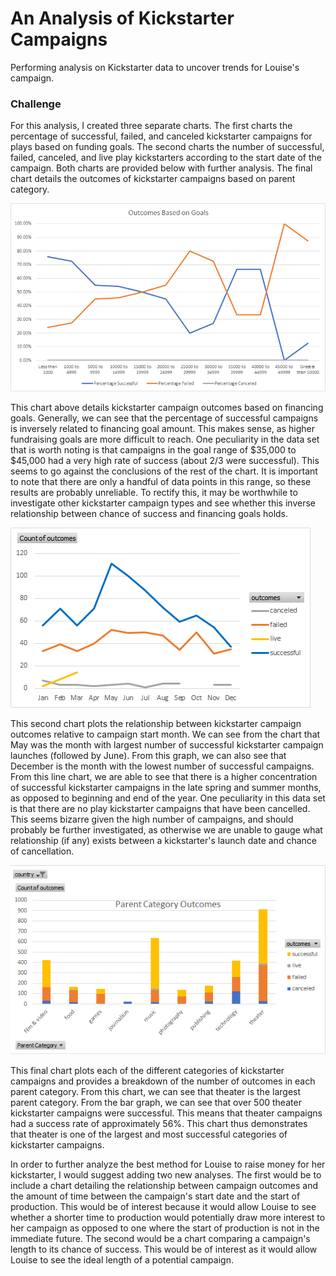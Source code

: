 # An Analysis of Kickstarter Campaigns
Performing analysis on Kickstarter data to uncover trends for Louise's campaign.


### Challenge 
For this analysis, I created three separate charts. The first charts the percentage of successful, failed, and canceled kickstarter campaigns for plays based on funding goals. The second charts the number of successful, failed, canceled, and live play kickstarters according to the start date of the campaign. Both charts are provided below with further analysis. The final chart details the outcomes of kickstarter campaigns based on parent category. 

![](https://github.com/freddilly/kickstarter-analysis/blob/master/Images/Outcomes_Based_on_Goals.png)

This chart above details kickstarter campaign outcomes based on financing goals. Generally, we can see that the percentage of successful campaigns is inversely related to financing goal amount. This makes sense, as higher fundraising goals are more difficult to reach. One peculiarity in the data set that is worth noting is that campaigns in the goal range of $35,000 to $45,000 had a very high rate of success (about 2/3 were successful). This seems to go against the conclusions of the rest of the chart. It is important to note that there are only a handful of data points in this range, so these results are probably unreliable. To rectify this, it may be worthwhile to investigate other kickstarter campaign types and see whether this inverse relationship between chance of success and financing goals holds.

![](https://github.com/freddilly/kickstarter-analysis/blob/master/Images/Theatre_Outcomes_Based_on_Launch_Date.png)

This second chart plots the relationship between kickstarter campaign outcomes relative to campaign start month. We can see from the chart that May was the month with largest number of successful kickstarter campaign launches (followed by June). From this graph, we can also see that December is the month with the lowest number of successful campaigns. From this line chart, we are able to see that there is a higher concentration of successful kickstarter campaigns in the late spring and summer months, as opposed to beginning and end of the year. One peculiarity in this data set is that there are no play kickstarter campaigns that have been cancelled. This seems bizarre given the high number of campaigns, and should probably be further investigated, as otherwise we are unable to gauge what relationship (if any) exists between a kickstarter's launch date and chance of cancellation.

![](https://github.com/freddilly/kickstarter-analysis/blob/master/Images/Parent_Category%20_Outcomes.png)

This final chart plots each of the different categories of kickstarter campaigns and provides a breakdown of the number of outcomes in each parent category. From this chart, we can see that theater is the largest parent category. From the bar graph, we can see that over 500 theater kickstarter campaigns were successful. This means that theater campaigns had a success rate of approximately 56%. This chart thus demonstrates that theater is one of the largest and most successful categories of kickstarter campaigns. 

In order to further analyze the best method for Louise to raise money for her kickstarter, I would suggest adding two new analyses. The first would be to include a chart detailing the relationship between campaign outcomes and the amount of time between the campaign's start date and the start of production. This would be of interest because it would allow Louise to see whether a shorter time to production would potentially draw more interest to her campaign as opposed to one where the start of production is not in the immediate future.
The second would be a chart comparing a campaign's length to its chance of success. This would be of interest as it would allow Louise to see the ideal length of a potential campaign. 
